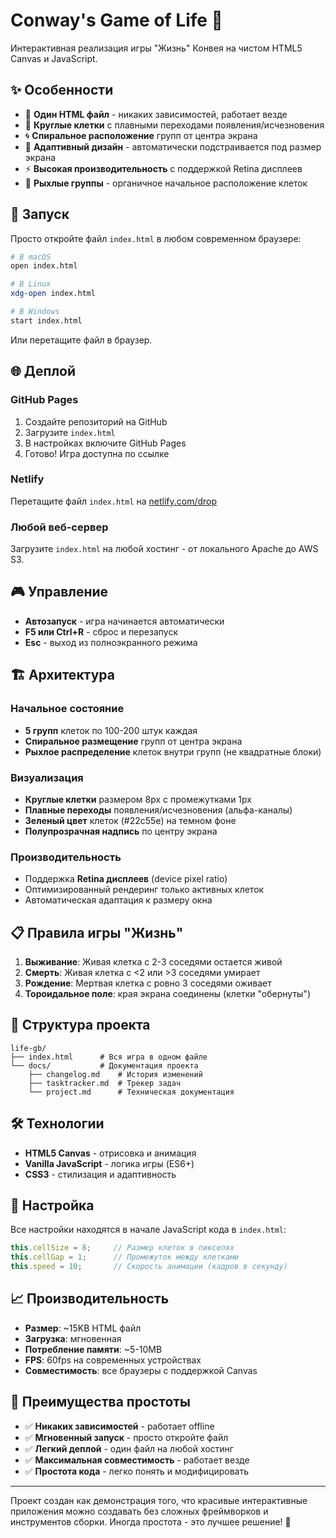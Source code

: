# Conway's Game of Life 🧬

Интерактивная реализация игры "Жизнь" Конвея на чистом HTML5 Canvas и JavaScript.

## ✨ Особенности

- 🎯 **Один HTML файл** - никаких зависимостей, работает везде
- 🔄 **Круглые клетки** с плавными переходами появления/исчезновения
- 🌀 **Спиральное расположение** групп от центра экрана
- 📱 **Адаптивный дизайн** - автоматически подстраивается под размер экрана
- ⚡ **Высокая производительность** с поддержкой Retina дисплеев
- 🎨 **Рыхлые группы** - органичное начальное расположение клеток

## 🚀 Запуск

Просто откройте файл `index.html` в любом современном браузере:

```bash
# В macOS
open index.html

# В Linux
xdg-open index.html

# В Windows
start index.html
```

Или перетащите файл в браузер.

## 🌐 Деплой

### GitHub Pages
1. Создайте репозиторий на GitHub
2. Загрузите `index.html`
3. В настройках включите GitHub Pages
4. Готово! Игра доступна по ссылке

### Netlify
Перетащите файл `index.html` на [netlify.com/drop](https://app.netlify.com/drop)

### Любой веб-сервер
Загрузите `index.html` на любой хостинг - от локального Apache до AWS S3.

## 🎮 Управление

- **Автозапуск** - игра начинается автоматически
- **F5 или Ctrl+R** - сброс и перезапуск
- **Esc** - выход из полноэкранного режима

## 🏗️ Архитектура

### Начальное состояние
- **5 групп** клеток по 100-200 штук каждая
- **Спиральное размещение** групп от центра экрана
- **Рыхлое распределение** клеток внутри групп (не квадратные блоки)

### Визуализация
- **Круглые клетки** размером 8px с промежутками 1px
- **Плавные переходы** появления/исчезновения (альфа-каналы)
- **Зеленый цвет** клеток (#22c55e) на темном фоне
- **Полупрозрачная надпись** по центру экрана

### Производительность
- Поддержка **Retina дисплеев** (device pixel ratio)
- Оптимизированный рендеринг только активных клеток
- Автоматическая адаптация к размеру окна

## 📋 Правила игры "Жизнь"

1. **Выживание**: Живая клетка с 2-3 соседями остается живой
2. **Смерть**: Живая клетка с <2 или >3 соседями умирает
3. **Рождение**: Мертвая клетка с ровно 3 соседями оживает
4. **Тороидальное поле**: края экрана соединены (клетки "обернуты")

## 📁 Структура проекта

```
life-gb/
├── index.html      # Вся игра в одном файле
└── docs/           # Документация проекта
    ├── changelog.md    # История изменений
    ├── tasktracker.md  # Трекер задач
    └── project.md      # Техническая документация
```

## 🛠️ Технологии

- **HTML5 Canvas** - отрисовка и анимация
- **Vanilla JavaScript** - логика игры (ES6+)
- **CSS3** - стилизация и адаптивность

## 🔧 Настройка

Все настройки находятся в начале JavaScript кода в `index.html`:

```javascript
this.cellSize = 8;     // Размер клеток в пикселях
this.cellGap = 1;      // Промежуток между клетками
this.speed = 10;       // Скорость анимации (кадров в секунду)
```

## 📈 Производительность

- **Размер**: ~15KB HTML файл
- **Загрузка**: мгновенная
- **Потребление памяти**: ~5-10MB
- **FPS**: 60fps на современных устройствах
- **Совместимость**: все браузеры с поддержкой Canvas

## 🎯 Преимущества простоты

- ✅ **Никаких зависимостей** - работает offline
- ✅ **Мгновенный запуск** - просто откройте файл
- ✅ **Легкий деплой** - один файл на любой хостинг
- ✅ **Максимальная совместимость** - работает везде
- ✅ **Простота кода** - легко понять и модифицировать

---

Проект создан как демонстрация того, что красивые интерактивные приложения можно создавать без сложных фреймворков и инструментов сборки. Иногда простота - это лучшее решение! 🎯 